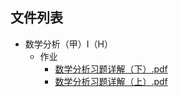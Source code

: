 

## 文件列表

- 数学分析（甲）Ⅰ（H）
    - 作业
        - [数学分析习题详解（下）.pdf](https://github.com/QSCTech/zju-icicles/raw/master/数学分析（甲）Ⅰ（H）/作业/数学分析习题详解（下）.pdf)
        - [数学分析习题详解（上）.pdf](https://github.com/QSCTech/zju-icicles/raw/master/数学分析（甲）Ⅰ（H）/作业/数学分析习题详解（上）.pdf)
